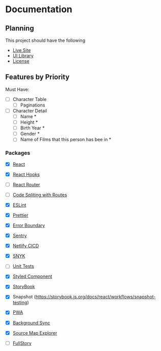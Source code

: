 # Documentation

## Planning

This project should have the following
- [Live Site](https://sympli-rjs.netlify.app)
- [UI Library]()
- [License](../LICENSE)

## Features by Priority

Must Have:

- [ ] Character Table
    - [ ] Paginations
- [ ] Character Detail
    - [ ] Name *
    - [ ] Height *
    - [ ] Birth Year *
    - [ ] Gender *
    - [ ] Name of Films that this person has bee in *

### Packages

- [x] [React](http://reactjs.org/)
- [x] [React Hooks](https://reactjs.org/docs/hooks-intro.html)
- [ ] [React Router](https://reactrouter.com/web/guides/quick-start)
- [ ] [Code Spliting with Routes](https://reactjs.org/docs/code-splitting.html#route-based-code-splitting)
- [x] [ESLint](https://medium.com/@brygrill/create-react-app-with-typescript-eslint-prettier-and-github-actions-f3ce6a571c97)
- [x] [Prettier](https://medium.com/@brygrill/create-react-app-with-typescript-eslint-prettier-and-github-actions-f3ce6a571c97)
- [x] [Error Boundary](https://reactjs.org/docs/error-boundaries.html)
- [x] [Sentry](https://sentry.io/)
- [x] [Netlify CICD](https://www.netlify.com/)
- [x] [SNYK](https://snyk.io)
- [ ] [Unit Tests](https://create-react-app.dev/docs/running-tests/)
- [x] [Styled Component](https://www.styled-components.com/)
- [x] [StoryBook](https://storybook.js.org/)
- [x] Snapshot (https://storybook.js.org/docs/react/workflows/snapshot-testing)
- [x] [PWA](https://create-react-app.dev/docs/making-a-progressive-web-app/)
- [x] [Background Sync](https://developers.google.com/web/tools/workbox/modules/workbox-background-sync)
- [x] [Source Map Explorer](https://www.npmjs.com/package/source-map-explorer)
- [ ] [FullStory]()

